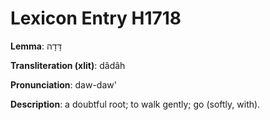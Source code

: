 # Lexicon Entry H1718

**Lemma**: דָּדָה

**Transliteration (xlit)**: dâdâh

**Pronunciation**: daw-daw'

**Description**:
a doubtful root; to walk gently; go (softly, with).
